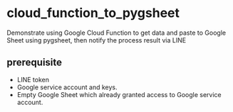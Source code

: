 # cloud_function_to_pygsheet
Demonstrate using Google Cloud Function to get data and paste to Google Sheet using pygsheet, then notify the process result via LINE

## prerequisite
- LINE token
- Google service account and keys.
- Empty Google Sheet which already granted access to Google service account.

